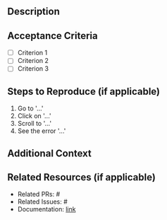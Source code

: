 ## Description

## Acceptance Criteria
- [ ] Criterion 1
- [ ] Criterion 2
- [ ] Criterion 3

## Steps to Reproduce (if applicable)
1. Go to '...'
2. Click on '...'
3. Scroll to '...'
4. See the error '...'

## Additional Context
<!-- Add any other relevant information here, such as screenshots, logs, or references. -->

## Related Resources (if applicable)
- Related PRs: #
- Related Issues: #
- Documentation: [link](url)

